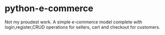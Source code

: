 # python-e-commerce
Not my proudest work. A simple e-commerce model complete with login,register,CRUD operations for sellers, cart and checkout for customers.
